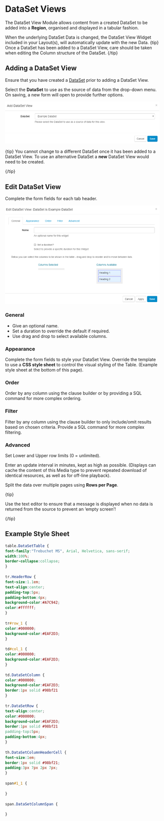 <!--toc=widgets-->
# DataSet Views

The DataSet View Module allows content from a created DataSet to be added into a **Region**, organised and displayed in a tabular fashion.

When the underlying DataSet Data is changed, the DataSet View Widget included in your Layout(s), will automatically update with the new Data.
{tip}
Once a DataSet has been added to a DataSet View, care should be taken when editing the Column structure of the DataSet.
{/tip}

## Adding a DataSet View

Ensure that you have created a [DataSet](media_datasets.html) prior to adding a DataSet View.

Select the **DataSet** to use as the source of data from the drop-down menu. On saving, a new form will open to provide further options.

![DataSet View](img/media_dataset_view_add.png)

{tip}
You cannot change to a different DataSet once it has been added to a DataSet View. To use an alternative DataSet a **new** DataSet View would need to be created.

{/tip}

## Edit DataSet View

Complete the form fields for each tab header.

![DataSet View Edit](img/media_dataset_view_edit.png)

### General

- Give an optional name.
- Set a duration to override the default if required.
- Use drag and drop to select available columns.

### Appearance

Complete the form fields to style your DataSet View. Override the template to use a **CSS style sheet** to control the visual styling of the Table. (Example style sheet at the bottom of this page).

### Order

Order by any column using the clause builder or by providing a SQL command for more complex ordering.

### Filter

Filter by any column using the clause builder to only include/omit results based on chosen criteria. Provide a SQL command for more complex filtering.

### Advanced

Set Lower and Upper row limits (0 = unlimited).

Enter an update interval in minutes, kept as high as possible. (Displays can cache the content of this Media type to prevent repeated download of identical resources, as well as for off-line playback).

Split the data over multiple pages using **Rows per Page**. 

{tip}

Use the text editor to ensure that a message is displayed when no data is returned from the source to prevent an ‘empty screen’!

{/tip}

## Example Style Sheet

``` css
table.DataSetTable {
font-family:"Trebuchet MS", Arial, Helvetica, sans-serif;  
width:100%;
border-collapse:collapse;
}

tr.HeaderRow {
font-size:1.1em;
text-align:center;
padding-top:5px;
padding-bottom:4px;
background-color:#A7C942;
color:#ffffff;
}

tr#row_1 {
color:#000000;
background-color:#EAF2D3;
}

td#col_1 {
color:#000000;
background-color:#EAF2D3;
}

td.DataSetColumn {
color:#000000;
background-color:#EAF2D3;
border:1px solid #98bf21
}

tr.DataSetRow {
text-align:center;
color:#000000;
background-color:#EAF2D3;
border:1px solid #98bf21
padding-top:5px;
padding-bottom:4px;
}

th.DataSetColumnHeaderCell {
font-size:1em;
border:1px solid #98bf21;
padding:3px 7px 2px 7px;
}

span#1_1 {

}

span.DataSetColumnSpan {

}
```


